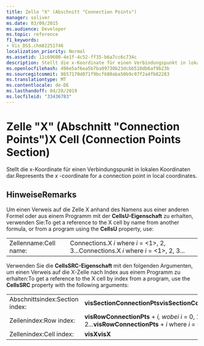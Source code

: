 ```yaml
---
title: Zelle "X" (Abschnitt "Connection Points")
manager: soliver
ms.date: 03/09/2015
ms.audience: Developer
ms.topic: reference
f1_keywords:
- Vis_DSS.chm82251746
localization_priority: Normal
ms.assetid: 11c69600-4e1f-4c52-ff35-b6a7cc6c734c
description: Stellt die x-Koordinate für einen Verbindungspunkt in lokalen Koordinaten dar.
ms.openlocfilehash: 496e5af6ea5b7ba99730b23dcbb510db6af9b23b
ms.sourcegitcommit: 8657170d071f9bcf680aba50b9c07f2a4fb82283
ms.translationtype: MT
ms.contentlocale: de-DE
ms.lasthandoff: 04/28/2019
ms.locfileid: "33436783"
---
```

# <a name="x-cell-connection-points-section"></a><span data-ttu-id="89e7c-103">Zelle "X" (Abschnitt "Connection Points")</span><span class="sxs-lookup"><span data-stu-id="89e7c-103">X Cell (Connection Points Section)</span></span>

<span data-ttu-id="89e7c-104">Stellt  die x-Koordinate für einen Verbindungspunkt in lokalen Koordinaten dar.</span><span class="sxs-lookup"><span data-stu-id="89e7c-104">Represents the  *x*  -coordinate for a connection point in local coordinates.</span></span> 
  
## <a name="remarks"></a><span data-ttu-id="89e7c-105">Hinweise</span><span class="sxs-lookup"><span data-stu-id="89e7c-105">Remarks</span></span>

<span data-ttu-id="89e7c-106">Um einen Verweis auf die Zelle X anhand des Namens aus einer anderen Formel oder aus einem Programm mit der **CellsU-Eigenschaft** zu erhalten, verwenden Sie:</span><span class="sxs-lookup"><span data-stu-id="89e7c-106">To get a reference to the X cell by name from another formula, or from a program using the **CellsU** property, use:</span></span> 
  
|||
|:-----|:-----|
| <span data-ttu-id="89e7c-107">Zellenname:</span><span class="sxs-lookup"><span data-stu-id="89e7c-107">Cell name:</span></span>  <br/> | <span data-ttu-id="89e7c-108">Connections.X  *i*            where  *i*  = <1>, 2, 3...</span><span class="sxs-lookup"><span data-stu-id="89e7c-108">Connections.X  *i*            where  *i*  = <1>, 2, 3...</span></span>  <br/> |
   
<span data-ttu-id="89e7c-109">Verwenden Sie die **CellsSRC-Eigenschaft** mit den folgenden Argumenten, um einen Verweis auf die X-Zelle nach Index aus einem Programm zu erhalten:</span><span class="sxs-lookup"><span data-stu-id="89e7c-109">To get a reference to the X cell by index from a program, use the **CellsSRC** property with the following arguments:</span></span> 
  
|||
|:-----|:-----|
| <span data-ttu-id="89e7c-110">Abschnittsindex:</span><span class="sxs-lookup"><span data-stu-id="89e7c-110">Section index:</span></span>  <br/> |<span data-ttu-id="89e7c-111">**visSectionConnectionPts**</span><span class="sxs-lookup"><span data-stu-id="89e7c-111">**visSectionConnectionPts**</span></span> <br/> |
| <span data-ttu-id="89e7c-112">Zeilenindex:</span><span class="sxs-lookup"><span data-stu-id="89e7c-112">Row index:</span></span>  <br/> |<span data-ttu-id="89e7c-113">**visRowConnectionPts**  +   *i,* *wobei i* = 0, 1, 2...</span><span class="sxs-lookup"><span data-stu-id="89e7c-113">**visRowConnectionPts** +  *i*            where  *i*  = 0, 1, 2...</span></span>  <br/> |
| <span data-ttu-id="89e7c-114">Zellenindex:</span><span class="sxs-lookup"><span data-stu-id="89e7c-114">Cell index:</span></span>  <br/> |<span data-ttu-id="89e7c-115">**visX**</span><span class="sxs-lookup"><span data-stu-id="89e7c-115">**visX**</span></span> <br/> |
   

